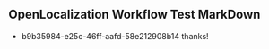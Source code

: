 ## OpenLocalization Workflow Test MarkDown
* b9b35984-e25c-46ff-aafd-58e212908b14 thanks!

<!--HONumber=Aug16_HO4-->


